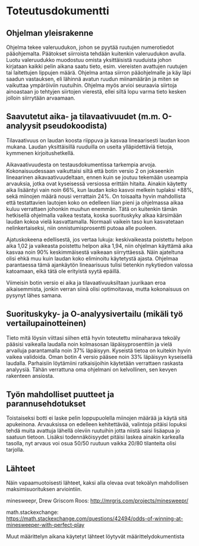 # Toteutusdokumentti

## Ohjelman yleisrakenne
Ohjelma tekee valeruudukon, johon se pyytää ruutujen numerotiedot pääohjemalta. Päätokset siirroista tehdään kuitenkin valeruudukon avulla.
Luotu valeruudukko muodostuu omista yksittäisistä ruuduista johon kirjataan kaikki pelin aikana saatu tieto, esim. viereisten avattujen ruutujen tai laitettujen lippujen määrä.
Ohjelma antaa siirron pääohjelmalle ja käy läpi saadun vastauksen, eli lähinnä avatun ruudun miinamäärän ja miten se vaikuttaa ympäröiviin ruutuihin.
Ohjelma myös arvioi seuraavia siirtoja ainoastaan jo tehtyjen siirtojen vierestä, ellei siltä lopu varma tieto kesken jolloin siirrytään arvaamaan.

## Saavutetut aika- ja tilavaativuudet (m.m. O-analyysit pseudokoodista)
Tilavaativuus on laudan koosta riippuva ja kasvaa lineaarisesti laudan koon mukana. Laudan yksittäisillä ruuduilla on useita ylläpidettäviä tietoja, kymmenen kirjoitushetkellä.

Aikavaativuudesta on testausdokumentissa tarkempia arvoja. Kokonaisuudessaan vaikuttaisi siltä että botin versio 2 on jokseenkin lineaarinen aikavaativuudeltaan, ennen kuin se joutuu tekemään useampia arvauksia, 
jotka ovat kyseisessä versiossa erittäin hitaita. Ainakin käytetty aika lisääntyi vain noin 66%, kun laudan koko kasvoi melkein tuplaksi +88%, sekä miinojen määrä nousi verrattain 24%. 
On toisaalta hyvin mahdollista että testattavien lautojen koko on edelleen liian pieni ja ohjelmassa aikaa kuluu verrattaen johonkin muuhun enemmän. Tätä on kuitenkin tämän hetkisellä ohjelmalla vaikea testata, 
koska suorituskyky alkaa kärsimään laudan kokoa vielä kasvattamalla. Normaali vaikein taso kun kasvatetaan nelinkertaiseksi, niin onnistumisprosentti putoaa alle puoleen.

Ajatuskokeena edellisestä, jos vertaa lukuja: keskivaikeasta poistettu helpon aika 1,02 ja vaikeasta poistettu helpon aika 1,94, 
niin ohjelman käyttämä aika kasvaa noin 90% keskimmäisestä vaikeaan siirryttäessä. Näin ajateltuna olisi ehkä muu kuin laudan koko eliminoitu käytetystä ajasta.
Ohjelmaa parantaessa tämä ajankäytön lineaarisuus tulisi tietenkin nykytiedon valossa katoamaan, eikä tätä ole erityistä syytä epäillä.

Viimeisin botin versio ei aika ja tilavaativuuksiltaan juurikaan eroa aikaisemmista, jonkin verran siinä olisi optimoitavaa, mutta kokonaisuus on pysynyt lähes samana.

## Suorituskyky- ja O-analyysivertailu (mikäli työ vertailupainotteinen)
Tieto mitä löysin viittasi siihen että hyvin toteutettu miinaharava tekoäly pääsisi vaikealla laudalla noin kolmasosan läpäisyprosenttiin ja vielä arvailuja parantamalla noin 37% läpäisyyn.
Kyseistä tietoa on kuitekin hyvin vaikea validoida. Oman botin 4 versio pääsee noin 33% läpäisyyn kyseisellä laudalla. 
Parhaisiin löytämiini ratkaisijoihin käytetään verrattaen raskasta analyysiä.
Tähän verrattuna oma ohjelmani on kelvollinen, sen kevyen rakenteen ansiosta.

## Työn mahdolliset puutteet ja parannusehdotukset
Toistaiseksi botti ei laske pelin loppupuolella miinojen määrää ja käytä sitä apukeinona.
Arvauksissa on edelleen kehitettävää, valintoja pitäisi lopuksi tehdä muita avattuja lähellä oleviin ruutuihin jotta niistä saisi lisäapua jo saatuun tietoon. 
Lisäksi todennäköisyydet pitäisi laskea ainakin karkealla tasolla, nyt arvaus voi osua 50/50 ruutuun vaikka 20/80 tilanteita olisi tarjolla.

## Lähteet
Näin vapaamuotoisesti lähteet, kaksi alla olevaa ovat tekoälyn mahdollisen maksimisuorituksen arviointiin.

minesweepr, Drew Griscom Roos: http://mrgris.com/projects/minesweepr/

math.stackexchange:	https://math.stackexchange.com/questions/42494/odds-of-winning-at-minesweeper-with-perfect-play

Muut määrittelyn aikana käytetyt lähteet löytyvät määrittelydokumentista
